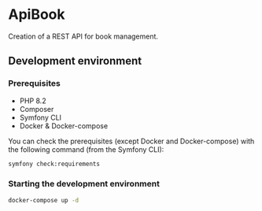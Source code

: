 # ApiBook

Creation of a REST API for book management.

## Development environment

### Prerequisites

* PHP 8.2
* Composer
* Symfony CLI
* Docker & Docker-compose

You can check the prerequisites (except Docker and Docker-compose) with the following command (from the Symfony CLI):

```bash
symfony check:requirements
```

### Starting the development environment

```bash
docker-compose up -d
```
